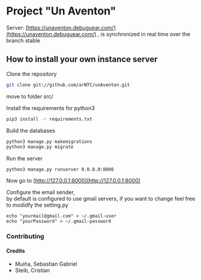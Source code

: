 # Project "Un Aventon"
Server: [https://unaventon.debuguear.com/](https://unaventon.debuguear.com/) , is synchronized in real time over the branch stable


How to install your own instance server
---------------------------------------
Clone the repository
```bash
git clone git://github.com/arNTC/unAventon.git
```

move to folder src/
  
Install the requirements for python3
```bash
pip3 install -r requirements.txt
```

Build the databases
```bash
python3 manage.py makemigrations
python3 manage.py migrate
```
Run the server
```
python3 manage.py runserver 0.0.0.0:8000
```
Now go to [http://127.0.0.1:8000](http://127.0.0.1:8000)


Configure the email sender,   
by default is configured to use gmail servers, if you want to change feel free to modidfy the setting.py
```
echo "yourmail@gmail.com" > ~/.gmail-user
echo "yourPassword" > ~/.gmail-password
```


### Contributing

#### Credits
* Muiña, Sebastian Gabriel
* Steib, Cristian

